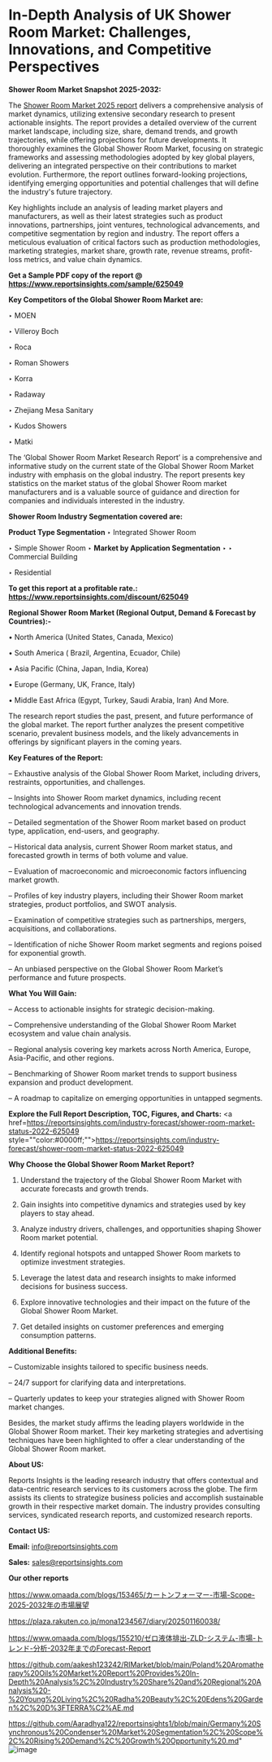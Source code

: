 # In-Depth Analysis of UK Shower Room Market: Challenges, Innovations, and Competitive Perspectives

<strong>Shower Room Market Snapshot 2025-2032:</strong>

The <a href=https://www.reportsinsights.com/sample/625049>Shower Room Market 2025 report</a> delivers a comprehensive analysis of market dynamics, utilizing extensive secondary research to present actionable insights. The report provides a detailed overview of the current market landscape, including size, share, demand trends, and growth trajectories, while offering projections for future developments. It thoroughly examines the Global Shower Room Market, focusing on strategic frameworks and assessing methodologies adopted by key global players, delivering an integrated perspective on their contributions to market evolution. Furthermore, the report outlines forward-looking projections, identifying emerging opportunities and potential challenges that will define the industry's future trajectory.

Key highlights include an analysis of leading market players and manufacturers, as well as their latest strategies such as product innovations, partnerships, joint ventures, technological advancements, and competitive segmentation by region and industry. The report offers a meticulous evaluation of critical factors such as production methodologies, marketing strategies, market share, growth rate, revenue streams, profit-loss metrics, and value chain dynamics.

<strong>Get a Sample PDF copy of the report @ <a href=https://www.reportsinsights.com/sample/625049 style=color:#0000ff;>https://www.reportsinsights.com/sample/625049</a></strong>

<strong>Key Competitors of the Global Shower Room Market are:</strong>

‣ MOEN

‣ Villeroy Boch

‣ Roca

‣ Roman Showers

‣ Korra

‣ Radaway

‣ Zhejiang Mesa Sanitary

‣ Kudos Showers

‣ Matki

The ‘Global Shower Room Market Research Report’ is a comprehensive and informative study on the current state of the Global Shower Room Market industry with emphasis on the global industry. The report presents key statistics on the market status of the global Shower Room market manufacturers and is a valuable source of guidance and direction for companies and individuals interested in the industry.

<strong>Shower Room Industry Segmentation covered are:</strong>

<strong>Product Type Segmentation</strong>
‣
Integrated Shower Room

‣ Simple Shower Room
‣ 
<strong>Market by Application Segmentation</strong>
‣
‣  Commercial Building

‣ Residential

<strong>To get this report at a profitable rate.: <a href=https://www.reportsinsights.com/discount/625049 style=color:#0000ff;>https://www.reportsinsights.com/discount/625049</a></strong>

<strong>Regional Shower Room Market (Regional Output, Demand &amp; Forecast by Countries):-</strong>

• North America (United States, Canada, Mexico)

• South America ( Brazil, Argentina, Ecuador, Chile)

• Asia Pacific (China, Japan, India, Korea)

• Europe (Germany, UK, France, Italy)

• Middle East Africa (Egypt, Turkey, Saudi Arabia, Iran) And More.

The research report studies the past, present, and future performance of the global market. The report further analyzes the present competitive scenario, prevalent business models, and the likely advancements in offerings by significant players in the coming years.

<strong>Key Features of the Report:</strong>

– Exhaustive analysis of the Global Shower Room Market, including drivers, restraints, opportunities, and challenges.

– Insights into Shower Room market dynamics, including recent technological advancements and innovation trends.

– Detailed segmentation of the Shower Room market based on product type, application, end-users, and geography.

– Historical data analysis, current Shower Room market status, and forecasted growth in terms of both volume and value.

– Evaluation of macroeconomic and microeconomic factors influencing market growth.

– Profiles of key industry players, including their Shower Room market strategies, product portfolios, and SWOT analysis.

– Examination of competitive strategies such as partnerships, mergers, acquisitions, and collaborations.

– Identification of niche Shower Room market segments and regions poised for exponential growth.

– An unbiased perspective on the Global Shower Room Market’s performance and future prospects.

<strong>What You Will Gain:</strong>

– Access to actionable insights for strategic decision-making.

– Comprehensive understanding of the Global Shower Room Market ecosystem and value chain analysis.

– Regional analysis covering key markets across North America, Europe, Asia-Pacific, and other regions.

– Benchmarking of Shower Room market trends to support business expansion and product development.

– A roadmap to capitalize on emerging opportunities in untapped segments.

<strong>Explore the Full Report Description, TOC, Figures, and Charts:</strong>
<a href=https://reportsinsights.com/industry-forecast/shower-room-market-status-2022-625049 style=""color:#0000ff;"">https://reportsinsights.com/industry-forecast/shower-room-market-status-2022-625049</a>

<strong>Why Choose the Global Shower Room Market Report?</strong>

1. Understand the trajectory of the Global Shower Room Market with accurate forecasts and growth trends.

2. Gain insights into competitive dynamics and strategies used by key players to stay ahead.

3. Analyze industry drivers, challenges, and opportunities shaping Shower Room market potential.

4. Identify regional hotspots and untapped Shower Room markets to optimize investment strategies.

5. Leverage the latest data and research insights to make informed decisions for business success.

6. Explore innovative technologies and their impact on the future of the Global Shower Room Market.

7. Get detailed insights on customer preferences and emerging consumption patterns.

<strong>Additional Benefits:</strong>

– Customizable insights tailored to specific business needs.

– 24/7 support for clarifying data and interpretations.

– Quarterly updates to keep your strategies aligned with Shower Room market changes.

Besides, the market study affirms the leading players worldwide in the Global Shower Room market. Their key marketing strategies and advertising techniques have been highlighted to offer a clear understanding of the Global Shower Room market.

<strong><strong>About US</strong>:</strong>

Reports Insights is the leading research industry that offers contextual and data-centric research services to its customers across the globe. The firm assists its clients to strategize business policies and accomplish sustainable growth in their respective market domain. The industry provides consulting services, syndicated research reports, and customized research reports.

<strong>Contact US:</strong>

<p class=><b>Email:</b> <a href=mailto:info@reportsinsights.com>info@reportsinsights.com</a></p>
<p class=><b>Sales:</b> <a href=mailto:sales@reportsinsights.com>sales@reportsinsights.com</a></p>

<strong>Our other reports</strong>

<a href=https://www.omaada.com/blogs/153465/カートンフォーマー-市場-Scope-2025-2032年の市場展望>https://www.omaada.com/blogs/153465/カートンフォーマー-市場-Scope-2025-2032年の市場展望</a>

<a href=https://plaza.rakuten.co.jp/mona1234567/diary/202501160038/>https://plaza.rakuten.co.jp/mona1234567/diary/202501160038/</a>

<a href=https://www.omaada.com/blogs/155210/ゼロ液体排出-ZLD-システム-市場-トレンド-分析-2032年までのForecast-Report>https://www.omaada.com/blogs/155210/ゼロ液体排出-ZLD-システム-市場-トレンド-分析-2032年までのForecast-Report</a>

<a href=https://github.com/aakesh123242/RIMarket/blob/main/Poland%20Aromatherapy%20Oils%20Market%20Report%20Provides%20In-Depth%20Analysis%2C%20Industry%20Share%20and%20Regional%20Analysis%20-%20Young%20Living%2C%20Radha%20Beauty%2C%20Edens%20Garden%2C%20D%3FTERRA%C2%AE.md>https://github.com/aakesh123242/RIMarket/blob/main/Poland%20Aromatherapy%20Oils%20Market%20Report%20Provides%20In-Depth%20Analysis%2C%20Industry%20Share%20and%20Regional%20Analysis%20-%20Young%20Living%2C%20Radha%20Beauty%2C%20Edens%20Garden%2C%20D%3FTERRA%C2%AE.md</a>

<a href=https://github.com/Aaradhya122/reportsinsights1/blob/main/Germany%20Synchronous%20Condenser%20Market%20Segmentation%2C%20Scope%2C%20Rising%20Demand%2C%20Growth%20Opportunity%20.md>https://github.com/Aaradhya122/reportsinsights1/blob/main/Germany%20Synchronous%20Condenser%20Market%20Segmentation%2C%20Scope%2C%20Rising%20Demand%2C%20Growth%20Opportunity%20.md</a>"
![image](https://github.com/user-attachments/assets/3b3423d5-cf2c-4151-b003-b63b0bb54610)
